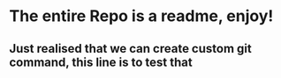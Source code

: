 # The entire Repo is a readme, enjoy! #


## Just realised that we can create custom git command, this line is to test that ##